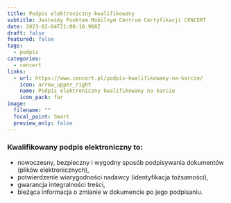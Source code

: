 ```yaml
---
title: Podpis elektroniczny kwalifikowany
subtitle: Jesteśmy Punktem Mobilnym Centrum Certyfikacji CENCERT
date: 2023-02-04T21:08:10.968Z
draft: false
featured: false
tags:
  - podpis
categories:
  - cencert
links:
  - url: https://www.cencert.pl/podpis-kwalifikowany-na-karcie/
    icon: arrow_upper_right
    name: Podpis elektroniczny kwalifikowany na karcie
    icon_pack: far
image:
  filename: ""
  focal_point: Smart
  preview_only: false
---
```

### Kwalifikowany podpis elektroniczny to:

* nowoczesny, bezpieczny i wygodny sposób podpisywania dokumentów (plików elektronicznych),
* potwierdzenie wiarygodności nadawcy (identyfikacja tożsamości),
* gwarancja integralności treści,
* bieżąca informacja o zmianie w dokumencie po jego podpisaniu.